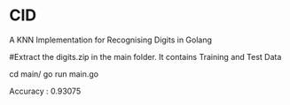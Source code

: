 # CID
A KNN Implementation for Recognising Digits in Golang

#Extract the digits.zip in the main folder. It contains Training and Test Data

cd main/
go run main.go

Accuracy : 0.93075

